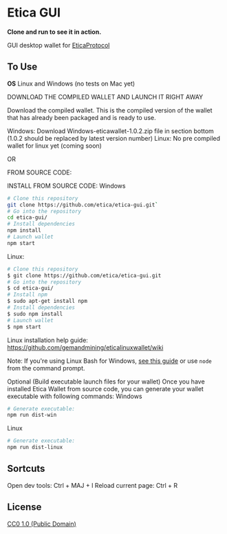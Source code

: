 # Etica GUI

**Clone and run to see it in action.**

GUI desktop wallet for [EticaProtocol](https://www.eticaprotocol.org/)

## To Use

**OS**
Linux and Windows
(no tests on Mac yet)


DOWNLOAD THE COMPILED WALLET AND LAUNCH IT RIGHT AWAY

Download the compiled wallet. This is the compiled version of the wallet that has already been packaged and is ready to use.

Windows: Download Windows-eticawallet-1.0.2.zip file in section bottom (1.0.2 should be replaced by latest version number)
Linux: No pre compiled wallet for linux yet (coming soon)

OR

FROM SOURCE CODE:

INSTALL FROM SOURCE CODE:
Windows
```bash
# Clone this repository
git clone https://github.com/etica/etica-gui.git`
# Go into the repository
cd etica-gui/
# Install dependencies
npm install
# Launch wallet
npm start
```

Linux:
```bash
# Clone this repository
$ git clone https://github.com/etica/etica-gui.git
# Go into the repository
$ cd etica-gui/
# Install npm
$ sudo apt-get install npm
# Install dependencies
$ sudo npm install
# Launch wallet
$ npm start
```
Linux installation help guide: https://github.com/gemandmining/eticalinuxwallet/wiki

Note: If you're using Linux Bash for Windows, [see this guide](https://www.howtogeek.com/261575/how-to-run-graphical-linux-desktop-applications-from-windows-10s-bash-shell/) or use `node` from the command prompt.


Optional (Build executable launch files for your wallet)
Once you have installed Etica Wallet from source code, you can generate your wallet executable with following commands:
Windows
```bash
# Generate executable:
npm run dist-win
```

Linux
```bash
# Generate executable:
npm run dist-linux
```


## Sortcuts
Open dev tools: Ctrl + MAJ + I
Reload current page: Ctrl + R 


## License

[CC0 1.0 (Public Domain)](LICENSE.md)
